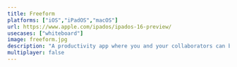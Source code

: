 ```yaml
---
title: Freeform
platforms: ["iOS","iPadOS","macOS"]
url: https://www.apple.com/ipados/ipados-16-preview/
usecases: ["whiteboard"]
image: freeform.jpg
description: "A productivity app where you and your collaborators can bring ideas to life. Sketch and jot down notes with Apple Pencil. Share files and insert web links, documents, video, and audio."
multiplayer: false
---
```


